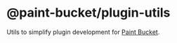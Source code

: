 # @paint-bucket/plugin-utils

Utils to simplify plugin development for [Paint Bucket](https://github.com/smikhalevski/paint-bucket/).
